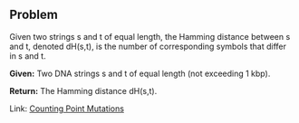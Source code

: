 ## Problem

Given two strings s and t of equal length, the Hamming distance between s and t, denoted dH(s,t), is the number of corresponding symbols that differ in s and t.

**Given:** Two DNA strings s and t of equal length (not exceeding 1 kbp).

**Return:** The Hamming distance dH(s,t).

Link: [Counting Point Mutations](http://rosalind.info/problems/hamm/)
